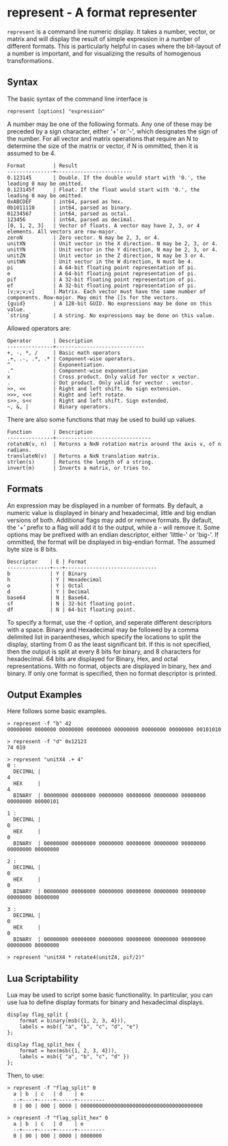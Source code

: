 represent - A format representer
=============================================
`represent` is a command line numeric display. It takes a number,
vector, or matrix and will display the result of simple expression in 
a number of different formats. This is particularly helpful in cases
where the bit-layout of a number is important, and for visualizing the 
results of homogenous transformations.

Syntax
--------------------------------------------
The basic syntax of the command line interface is

    represent [options] "expression"

A number may be one of the following formats. Any one of these may be 
preceded by a sign character, either '+' or '-', which designates the
sign of the number. For all vector and matrix operations that require an N 
to determine the size of the matrix or vector, if N is ommitted, then it is
assumed to be 4.

	Format         | Result 
	---------------+-------------------------
	0.123145       | Double. If the double would start with '0.', the leading 0 may be omitted.
	0.123145f      | Float. If the float would start with '0.', the leading 0 may be omitted.
	0xABCDEF       | int64, parsed as hex.
	0b1011110      | int64, parsed as binary.
	01234567       | int64, parsed as octal.
	123456         | int64, parsed as decimal.
	[0, 1, 2, 3]   | Vector of floats. A vector may have 2, 3, or 4 elements. All vectors are row-major.
	zeroN          | Zero vector. N may be 2, 3, or 4.
	unitXN         | Unit vector in the X direction. N may be 2, 3, or 4.
	unitYN         | Unit vector in the Y direction, N may be 2, 3, or 4.
	unitZN         | Unit vector in the Z direction, N may be 3 or 4.
	unitWN         | Unit vector in the W direction, N must be 4.
	pi             | A 64-bit floating point representation of pi.
	e              | A 64-bit floating point representation of pi.
	pif            | A 32-bit floating point representation of pi.
	ef             | A 32-bit floating point representation of pi.
	[v;v;v;v]      | Matrix. Each vector must have the same number of components. Row-major. May omit the []s for the vectors.
	{guid}         | A 128-bit GUID. No expressions may be done on this value.
	`string`       | A string. No expressions may be done on this value.

Allowed operators are:
	
	Operator       | Description
	---------------+-----------------------------
	+, -, *, /     | Basic math operators
	.+, .-, .*, .* | Component-wise operators.
	^              | Exponentiation.
	.^             | Component-wise exponentiation
	x              | Cross product. Only valid for vector x vector.
	.              | Dot product. Only valid for vector . vector.
	>>, <<         | Right and left shift. No sign extension.
	>>>, <<<       | Right and left rotate.
	s>>, s<<       | Right and left shift. Sign extended.
	~, &, |        | Binary operators.

There are also some functions that may be used to build up values.

	Function       | Description
	---------------+-------------------------------
	rotateN(v, n)  | Returns a NxN rotation matrix around the axis v, of n radians. 
	translateN(v)  | Returns a NxN translation matrix.
	strlen(s)      | Returns the length of a string.
	invert(m)      | Inverts a matrix, or tries to.

Formats
---------------------------------------------
An expression may be displayed in a number of formats. By default, a numeric value
is displayed in binary and hexadecimal, little and big endian versions of both. 
Additional flags may add or remove formats. By default, the '+' prefix to a 
flag will add it to the output, while a - will remove it. Some options may
be prefixed with an endian descriptor, either 'little-' or 'big-'. If ommitted, 
the format will be displayed in big-endian format. The assumed byte size is 8 bits.

	Descriptor    | E | Format
	--------------+---+------------------------------
	b             | Y | Binary
	h             | Y | Hexadecimal
	o             | Y | Octal
	d             | Y | Decimal
	base64        | N | Base64.
	sf            | N | 32-bit floating point.
	df            | N | 64-bit floating point.

To specify a format, use the -f option, and seperate different descriptors with a space.
Binary and Hexadecimal may be followed by a comma delimited list in paraentheses, which 
specify the locations to split the display, starting from 0 as the least significant bit.
If this is not specified, then the output is split at every 8 bits for binary, and 8 characters
for hexadecimal. 64 bits are displayed for Binary, Hex, and octal representations. With no format, 
objects are displayed in binary, hex and binary. If only one format is specified, then no format
descriptor is printed.

Output Examples
----------------------------------------------
Here follows some basic examples.

    > represent -f "b" 42
	00000000 0000000 00000000 00000000 00000000 00000000 00000000 00101010

	> represent -f "d" 0x12123
	74 019

	> represent "unitX4 .+ 4" 
	0 : 
	  DECIMAL |                                                                       4
	  HEX     |                                                                       4
      BINARY  | 00000000 00000000 00000000 00000000 00000000 00000000 00000000 00000101

	1 : 
	  DECIMAL |                                                                       0
	  HEX     |                                                                       0
	  BINARY  | 00000000 00000000 00000000 00000000 00000000 00000000 00000000 00000000

	2 : 
	  DECIMAL |                                                                       0
	  HEX     |                                                                       0
	  BINARY  | 00000000 00000000 00000000 00000000 00000000 00000000 00000000 00000000

	3 :
	  DECIMAL |                                                                       0
	  HEX     |                                                                       0
	  BINARY  | 00000000 00000000 00000000 00000000 00000000 00000000 00000000 00000000

	> represent "unitX4 * rotate4(unitZ4, pif/2)"

Lua Scriptability
-------------------------------------------------
Lua may be used to script some basic functionality. In particular, you can use lua to 
define display formats for binary and hexadecimal displays.

	display flag_split {
		format = binary(msb({1, 2, 3, 4})),
		labels = msb({ "a", "b", "c", "d", "e")
	};

	display flag_split_hex {
		format = hex(msb({1, 2, 3, 4})), 
		labels = msb({ "a", "b", "c", "d" })
	};

Then, to use: 
	
	> represent -f "flag_split" 0
	  a | b  | c   | d    | e
	  --+----+-----+------+---------
	  0 | 00 | 000 | 0000 | 0000000000000000000000000000000000000000

	> represent -f "flag_split_hex" 0
	  a | b  | c   | d    | e
	  --+----+-----+------+---------
	  0 | 00 | 000 | 0000 | 0000000


